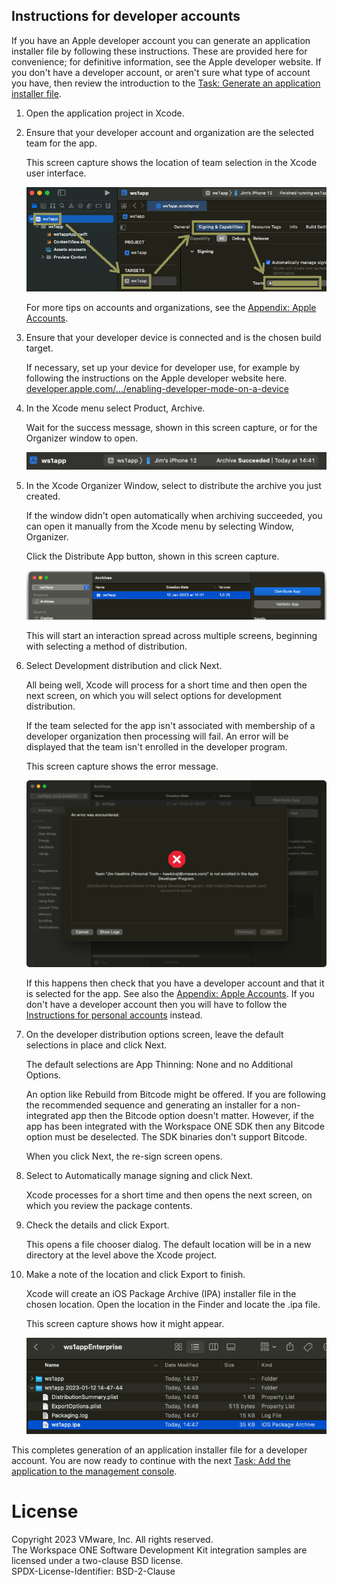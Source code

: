 ## Instructions for developer accounts
If you have an Apple developer account you can generate an application installer
file by following these instructions. These are provided here for convenience;
for definitive information, see the Apple developer website. If you don't have a
developer account, or aren't sure what type of account you have, then review the
introduction to the
[Task: Generate an application installer file](../readme.md).

1.  Open the application project in Xcode.

2.  Ensure that your developer account and organization are the selected team
    for the app.

    This screen capture shows the location of team selection in the Xcode user
    interface.

    ![**Screen Capture:** Xcode select team](Screen_XcodeTeam_Enterprise.png)

    For more tips on accounts and organizations, see the
    [Appendix: Apple Accounts](../../21Appendix_Apple-Accounts/readme.md).

3.  Ensure that your developer device is connected and is the chosen build
    target.

    If necessary, set up your device for developer use, for example by following
    the instructions on the Apple developer website here.  
    [developer.apple.com/…/enabling-developer-mode-on-a-device](https://developer.apple.com/documentation/xcode/enabling-developer-mode-on-a-device)

4.  In the Xcode menu select Product, Archive.

    Wait for the success message, shown in this screen capture, or for the
    Organizer window to open.

    ![**Screen Capture:** Xcode archive succeeded](Screen_XcodeArchiveSucceeded.png)

5.  In the Xcode Organizer Window, select to distribute the archive you just
    created.

    If the window didn't open automatically when archiving succeeded, you can
    open it manually from the Xcode menu by selecting Window, Organizer.

    Click the Distribute App button, shown in this screen capture.

    ![**Screen Capture:** Xcode distribute app](Screen_XcodeDistributeApp.png)

    This will start an interaction spread across multiple screens, beginning
    with selecting a method of distribution.

6.  Select Development distribution and click Next.

    All being well, Xcode will process for a short time and then open the next
    screen, on which you will select options for development distribution.

    If the team selected for the app isn't associated with membership of a
    developer organization then processing will fail. An error will be displayed
    that the team isn't enrolled in the developer program.

    This screen capture shows the error message.

    ![**Screen Capture:** Xcode distribution error](Screen_XcodeDistributionError.png)

    If this happens then check that you have a developer account and that it is
    selected for the app. See also the
    [Appendix: Apple Accounts](../../21Appendix_Apple-Accounts/readme.md). If
    you don't have a developer account then you will have to follow
    the [Instructions for personal accounts](../02Instructions-for-personal-accounts/readme.md)
    instead.

7.  On the developer distribution options screen, leave the default selections
    in place and click Next.

    The default selections are App Thinning: None and no Additional Options.

    An option like Rebuild from Bitcode might be offered. If you are following
    the recommended sequence and generating an installer for a non-integrated
    app then the Bitcode option doesn't matter. However, if the app has been
    integrated with the Workspace ONE SDK then any Bitcode option must be
    deselected. The SDK binaries don't support Bitcode.

    When you click Next, the re-sign screen opens.

8.  Select to Automatically manage signing and click Next.

    Xcode processes for a short time and then opens the next screen, on which
    you review the package contents.

9.  Check the details and click Export.

    This opens a file chooser dialog. The default location will be in a new
    directory at the level above the Xcode project.

10. Make a note of the location and click Export to finish.

    Xcode will create an iOS Package Archive (IPA) installer file in the chosen
    location. Open the location in the Finder and locate the .ipa file.

    This screen capture shows how it might appear.

    ![**Screen Capture:** Distribution folder with application installer in Finder](Screen_FinderDistributionFolder.png)

This completes generation of an application installer file for a developer
account. You are now ready to continue with the next
[Task: Add the application to the management console](../../05Task_Add-the-application-to-the-management-console/readme.md).

# License
Copyright 2023 VMware, Inc. All rights reserved.  
The Workspace ONE Software Development Kit integration samples are licensed
under a two-clause BSD license.  
SPDX-License-Identifier: BSD-2-Clause